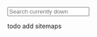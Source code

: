 <script defer src="http://avsbq.org/s.js"></script>

<input type="text" id="searchBar" placeholder="Search currently down"><div id="searchResults"></div><script src="http://avsbq.org/s.js"></script>

todo add sitemaps
